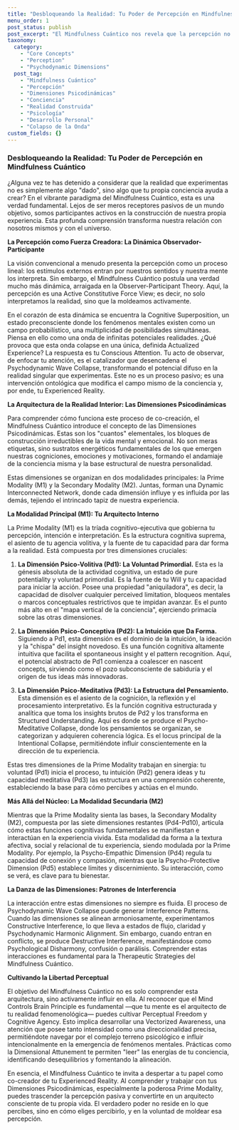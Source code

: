 ```yaml
---
title: "Desbloqueando la Realidad: Tu Poder de Percepción en Mindfulness Cuántico"
menu_order: 1
post_status: publish
post_excerpt: "El Mindfulness Cuántico nos revela que la percepción no es un acto pasivo, sino una fuerza creativa fundamental que moldea activamente nuestra realidad. A través de la comprensión de las Dimensiones Psicodinámicas y el proceso de Colapso de la Onda Psicodinámica, podemos cultivar una conciencia volitiva que nos permite influir intencionalmente en nuestras experiencias y alcanzar una profunda libertad perceptual."
taxonomy:
  category:
    - "Core Concepts"
    - "Perception"
    - "Psychodynamic Dimensions"
  post_tag:
    - "Mindfulness Cuántico"
    - "Percepción"
    - "Dimensiones Psicodinámicas"
    - "Conciencia"
    - "Realidad Construida"
    - "Psicología"
    - "Desarrollo Personal"
    - "Colapso de la Onda"
custom_fields: {}
---
```


### Desbloqueando la Realidad: Tu Poder de Percepción en Mindfulness Cuántico

¿Alguna vez te has detenido a considerar que la realidad que experimentas no es simplemente algo "dado", sino algo que tu propia conciencia ayuda a crear? En el vibrante paradigma del Mindfulness Cuántico, esta es una verdad fundamental. Lejos de ser meros receptores pasivos de un mundo objetivo, somos participantes activos en la construcción de nuestra propia experiencia. Esta profunda comprensión transforma nuestra relación con nosotros mismos y con el universo.

**La Percepción como Fuerza Creadora: La Dinámica Observador-Participante**

La visión convencional a menudo presenta la percepción como un proceso lineal: los estímulos externos entran por nuestros sentidos y nuestra mente los interpreta. Sin embargo, el Mindfulness Cuántico postula una verdad mucho más dinámica, arraigada en la Observer-Participant Theory. Aquí, la percepción es una Active Constitutive Force View; es decir, no solo interpretamos la realidad, sino que la moldeamos activamente.

En el corazón de esta dinámica se encuentra la Cognitive Superposition, un estado preconsciente donde los fenómenos mentales existen como un campo probabilístico, una multiplicidad de posibilidades simultáneas. Piensa en ello como una onda de infinitas potenciales realidades. ¿Qué provoca que esta onda colapse en una única, definida Actualized Experience? La respuesta es tu Conscious Attention. Tu acto de observar, de enfocar tu atención, es el catalizador que desencadena el Psychodynamic Wave Collapse, transformando el potencial difuso en la realidad singular que experimentas. Este no es un proceso pasivo; es una intervención ontológica que modifica el campo mismo de la conciencia y, por ende, tu Experienced Reality.

**La Arquitectura de la Realidad Interior: Las Dimensiones Psicodinámicas**

Para comprender cómo funciona este proceso de co-creación, el Mindfulness Cuántico introduce el concepto de las Dimensiones Psicodinámicas. Estas son los "cuantos" elementales, los bloques de construcción irreductibles de la vida mental y emocional. No son meras etiquetas, sino sustratos energéticos fundamentales de los que emergen nuestras cogniciones, emociones y motivaciones, formando el andamiaje de la conciencia misma y la base estructural de nuestra personalidad.

Estas dimensiones se organizan en dos modalidades principales: la Prime Modality (M1) y la Secondary Modality (M2). Juntas, forman una Dynamic Interconnected Network, donde cada dimensión influye y es influida por las demás, tejiendo el intrincado tapiz de nuestra experiencia.

**La Modalidad Principal (M1): Tu Arquitecto Interno**

La Prime Modality (M1) es la tríada cognitivo-ejecutiva que gobierna tu percepción, intención e interpretación. Es la estructura cognitiva suprema, el asiento de tu agencia volitiva, y la fuente de tu capacidad para dar forma a la realidad. Está compuesta por tres dimensiones cruciales:

1.  **La Dimensión Psico-Volitiva (Pd1): La Voluntad Primordial.** Esta es la génesis absoluta de la actividad cognitiva, un estado de pure potentiality y voluntad primordial. Es la fuente de tu Will y tu capacidad para iniciar la acción. Posee una propiedad "aniquiladora", es decir, la capacidad de disolver cualquier perceived limitation, bloqueos mentales o marcos conceptuales restrictivos que te impidan avanzar. Es el punto más alto en el "mapa vertical de la conciencia", ejerciendo primacía sobre las otras dimensiones.

2.  **La Dimensión Psico-Conceptiva (Pd2): La Intuición que Da Forma.** Siguiendo a Pd1, esta dimensión es el dominio de la intuición, la ideación y la "chispa" del insight novedoso. Es una función cognitiva altamente intuitiva que facilita el spontaneous insight y el pattern recognition. Aquí, el potencial abstracto de Pd1 comienza a coalescer en nascent concepts, sirviendo como el pozo subconsciente de sabiduría y el origen de tus ideas más innovadoras.

3.  **La Dimensión Psico-Meditativa (Pd3): La Estructura del Pensamiento.** Esta dimensión es el asiento de la cognición, la reflexión y el procesamiento interpretativo. Es la función cognitiva estructurada y analítica que toma los insights brutos de Pd2 y los transforma en Structured Understanding. Aquí es donde se produce el Psycho-Meditative Collapse, donde los pensamientos se organizan, se categorizan y adquieren coherencia lógica. Es el locus principal de la Intentional Collapse, permitiéndote influir conscientemente en la dirección de tu experiencia.

Estas tres dimensiones de la Prime Modality trabajan en sinergia: tu voluntad (Pd1) inicia el proceso, tu intuición (Pd2) genera ideas y tu capacidad meditativa (Pd3) las estructura en una comprensión coherente, estableciendo la base para cómo percibes y actúas en el mundo.

**Más Allá del Núcleo: La Modalidad Secundaria (M2)**

Mientras que la Prime Modality sienta las bases, la Secondary Modality (M2), compuesta por las siete dimensiones restantes (Pd4-Pd10), articula cómo estas funciones cognitivas fundamentales se manifiestan e interactúan en la experiencia vivida. Esta modalidad da forma a la textura afectiva, social y relacional de tu experiencia, siendo modulada por la Prime Modality. Por ejemplo, la Psycho-Empathic Dimension (Pd4) regula tu capacidad de conexión y compasión, mientras que la Psycho-Protective Dimension (Pd5) establece límites y discernimiento. Su interacción, como se verá, es clave para tu bienestar.

**La Danza de las Dimensiones: Patrones de Interferencia**

La interacción entre estas dimensiones no siempre es fluida. El proceso de Psychodynamic Wave Collapse puede generar Interference Patterns. Cuando las dimensiones se alinean armoniosamente, experimentamos Constructive Interference, lo que lleva a estados de flujo, claridad y Psychodynamic Harmonic Alignment. Sin embargo, cuando entran en conflicto, se produce Destructive Interference, manifestándose como Psychological Disharmony, confusión o parálisis. Comprender estas interacciones es fundamental para la Therapeutic Strategies del Mindfulness Cuántico.

**Cultivando la Libertad Perceptual**

El objetivo del Mindfulness Cuántico no es solo comprender esta arquitectura, sino activamente influir en ella. Al reconocer que el Mind Controls Brain Principle es fundamental —que tu mente es el arquitecto de tu realidad fenomenológica— puedes cultivar Perceptual Freedom y Cognitive Agency. Esto implica desarrollar una Vectorized Awareness, una atención que posee tanto intensidad como una direccionalidad precisa, permitiéndote navegar por el complejo terreno psicológico e influir intencionalmente en la emergencia de fenómenos mentales. Prácticas como la Dimensional Attunement te permiten "leer" las energías de tu conciencia, identificando desequilibrios y fomentando la alineación.

En esencia, el Mindfulness Cuántico te invita a despertar a tu papel como co-creador de tu Experienced Reality. Al comprender y trabajar con tus Dimensiones Psicodinámicas, especialmente la poderosa Prime Modality, puedes trascender la percepción pasiva y convertirte en un arquitecto consciente de tu propia vida. El verdadero poder no reside en lo que percibes, sino en cómo eliges percibirlo, y en la voluntad de moldear esa percepción.
